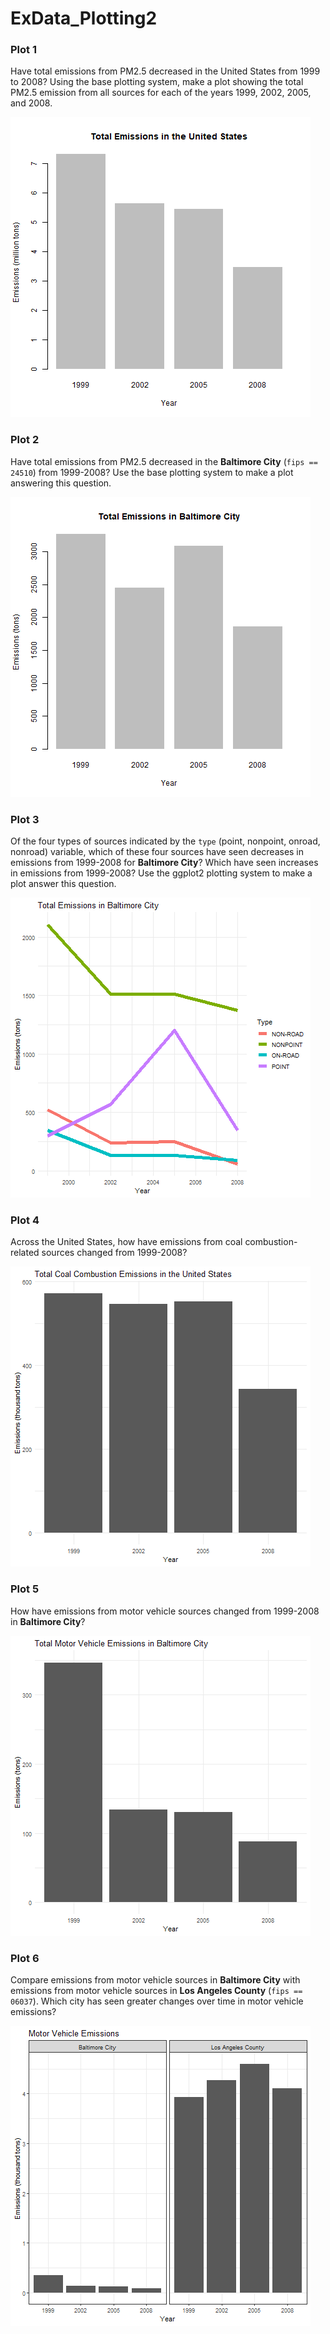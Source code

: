 # ExData_Plotting2

### Plot 1
Have total emissions from PM2.5 decreased in the United States from 1999 to 2008? Using the base plotting system, make a plot showing the total PM2.5 emission from all sources for each of the years 1999, 2002, 2005, and 2008.

![plot1](plot1.png)

### Plot 2
Have total emissions from PM2.5 decreased in the  **Baltimore City** (`fips == 24510`) from 1999-2008? Use the base plotting system to make a plot answering this question.

![plot2](plot2.png)

### Plot 3
Of the four types of sources indicated by the `type` (point, nonpoint, onroad, nonroad) variable, which of these four sources have seen decreases in emissions from 1999-2008 for **Baltimore City**? Which have seen increases in emissions from 1999-2008? Use the ggplot2 plotting system to make a plot answer this question.

![plot3](plot3.png)

### Plot 4
Across the United States, how have emissions from coal combustion-related sources changed from 1999-2008?

![plot4](plot4.png)

### Plot 5
How have emissions from motor vehicle sources changed from 1999-2008 in **Baltimore City**?

![plot5](plot5.png)

### Plot 6
Compare emissions from motor vehicle sources in **Baltimore City** with emissions from motor vehicle sources in **Los Angeles County** (`fips == 06037`). Which city has seen greater changes over time in motor vehicle emissions?

![plot6](plot6.png)
